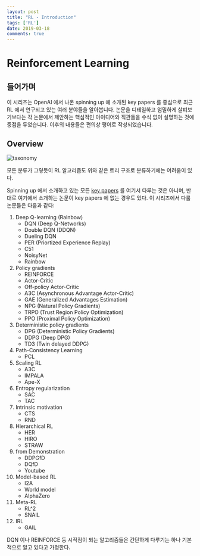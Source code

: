 ```yaml
---
layout: post
title: "RL - Introduction"
tags: ['RL']
date: 2019-03-18
comments: true
---
```


# Reinforcement Learning

## 들어가며

이 시리즈는 OpenAI 에서 나온 spinning up 에 소개된 key papers 를 중심으로 최근 RL 에서 연구되고 있는 여러 분야들을 알아봅니다. 논문을 디테일하고 엄밀하게 살펴보기보다는 각 논문에서 제안하는 핵심적인 아이디어와 직관들을 수식 없이 설명하는 것에 중점을 두었습니다. 이후의 내용들은 편의상 평어로 작성되었습니다.

## Overview

![taxonomy](intro-rl-algo-taxonomy.svg)

모든 분류가 그렇듯이 RL 알고리즘도 위와 같은 트리 구조로 분류하기에는 어려움이 있다. 

Spinning up 에서 소개하고 있는 모든 [key papers](https://spinningup.openai.com/en/latest/spinningup/keypapers.html) 를 여기서 다루는 것은 아니며, 반대로 여기에서 소개하는 논문이 key papers 에 없는 경우도 있다. 이 시리즈에서 다룰 논문들은 다음과 같다:

1. Deep Q-learning (Rainbow)
    - DQN (Deep Q-Networks)
    - Double DQN (DDQN)
    - Dueling DQN
    - PER (Priortized Experience Replay)
    - C51
    - NoisyNet
    - Rainbow
1. Policy gradients
    - REINFORCE
    - Actor-Critic
    - Off-policy Actor-Critic
    - A3C (Asynchronous Advantage Actor-Critic)
    - GAE (Generalized Advantages Estimation)
    - NPG (Natural Policy Gradients)
    - TRPO (Trust Region Policy Optimization)
    - PPO (Proximal Policy Optimization)
1. Deterministic policy gradients
    - DPG (Deterministic Policy Gradients)
    - DDPG (Deep DPG)
    - TD3 (Twin delayed DDPG)
1. Path-Consistency Learning
    - PCL
1. Scaling RL
    - A3C
    - IMPALA
    - Ape-X
1. Entropy regularization
    - SAC
    - TAC
1. Intrinsic motivation
    - CTS
    - RND
1. Hierarchical RL
    - HER
    - HIRO
    - STRAW
1. from Demonstration
    - DDPGfD
    - DQfD
    - Youtube
1. Model-based RL
    - I2A
    - World model
    - AlphaZero
1. Meta-RL
    - RL^2
    - SNAIL
1. IRL
    - GAIL

DQN 이나 REINFORCE 등 시작점이 되는 알고리즘들은 간단하게 다루기는 하나 기본적으로 알고 있다고 가정한다.